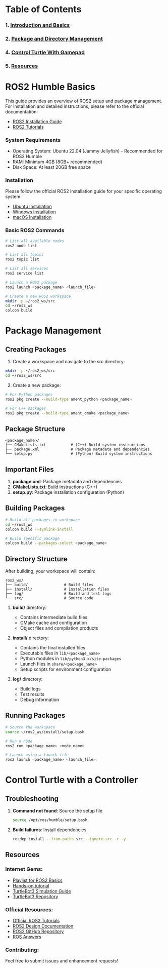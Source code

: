 # Table of Contents
### 1. [Introduction and Basics](#ros2-humble-basics)
### 2. [Package and Directory Management](#package-management)
### 4. [Control Turtle With Gamepad](#troubleshooting)
### 5. [Resources](#resources)
 
# ROS2 Humble Basics

This guide provides an overview of ROS2 setup and package management. For installation and detailed instructions, please refer to the official documentation:
- [ROS2 Installation Guide](https://docs.ros.org/en/humble/Installation.html)
- [ROS2 Tutorials](https://docs.ros.org/en/humble/Tutorials.html)

### System Requirements

- Operating System: Ubuntu 22.04 (Jammy Jellyfish) - Recommended for ROS2 Humble
- RAM: Minimum 4GB (8GB+ recommended)
- Disk Space: At least 20GB free space

### Installation

Please follow the official ROS2 installation guide for your specific operating system:
- [Ubuntu Installation](https://docs.ros.org/en/humble/Installation/Ubuntu-Install.html)
- [Windows Installation](https://docs.ros.org/en/humble/Installation/Windows-Install.html)
- [macOS Installation](https://docs.ros.org/en/humble/Installation/macOS-Install.html)

### Basic ROS2 Commands

```bash
# List all available nodes
ros2 node list

# List all topics
ros2 topic list

# List all services
ros2 service list

# Launch a ROS2 package
ros2 launch <package_name> <launch_file>

# Create a new ROS2 workspace
mkdir -p ~/ros2_ws/src
cd ~/ros2_ws
colcon build
```

# Package Management

## Creating Packages
1. Create a workspace and navigate to the src directory:
```bash
mkdir -p ~/ros2_ws/src
cd ~/ros2_ws/src
```

2. Create a new package:
```bash
# For Python packages
ros2 pkg create --build-type ament_python <package_name>

# For C++ packages
ros2 pkg create --build-type ament_cmake <package_name>
```

## Package Structure
```
<package_name>/
├── CMakeLists.txt           # (C++) Build system instructions
├── package.xml              # Package metadata and dependencies
└── setup.py                 # (Python) Build system instructions
```

## Important Files
1. **package.xml**: Package metadata and dependencies
2. **CMakeLists.txt**: Build instructions (C++)
3. **setup.py**: Package installation configuration (Python)

## Building Packages
```bash
# Build all packages in workspace
cd ~/ros2_ws
colcon build --symlink-install

# Build specific package
colcon build --packages-select <package_name>
```

## Directory Structure
After building, your workspace will contain:
```
ros2_ws/
├── build/                # Build files
├── install/              # Installation files
├── log/                  # Build and test logs
└── src/                  # Source code
```
1. **build/** directory:
   - Contains intermediate build files
   - CMake cache and configuration
   - Object files and compilation products

2. **install/** directory:
   - Contains the final installed files
   - Executable files in `lib/<package_name>`
   - Python modules in `lib/python3.x/site-packages`
   - Launch files in `share/<package_name>`
   - Setup scripts for environment configuration

3. **log/** directory:
   - Build logs
   - Test results
   - Debug information

## Running Packages
```bash
# Source the workspace
source ~/ros2_ws/install/setup.bash

# Run a node
ros2 run <package_name> <node_name>

# Launch using a launch file
ros2 launch <package_name> <launch_file>
```
# Control Turtle with a Controller


## Troubleshooting

1. **Command not found**: Source the setup file
   ```bash
   source /opt/ros/humble/setup.bash
   ```

2. **Build failures**: Install dependencies
   ```bash
   rosdep install --from-paths src --ignore-src -r -y
   ```
## Resources
### Internet Gems:

- [Playlist for ROS2 Basics](https://docs.ros.org/en/humble/Tutorials.html)
- [Hands-on tutorial](https://design.ros2.org/)
- [TurtleBot3 Simulation Guide](https://emanual.robotis.com/docs/en/platform/turtlebot3/simulation/#gazebo-simulation)
- [TurtleBot3 Repository](https://github.com/ROBOTIS-GIT/turtlebot3_simulations)

### Official Resources:

- [Official ROS2 Tutorials](https://docs.ros.org/en/humble/Tutorials.html)
- [ROS2 Design Documentation](https://design.ros2.org/)
- [ROS2 GitHub Repository](https://github.com/ros2)
- [ROS Answers](https://answers.ros.org/)

### Contributing:

Feel free to submit issues and enhancement requests!